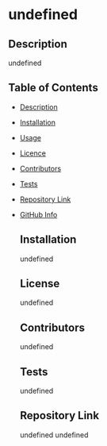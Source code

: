 # undefined

  ## Description
  undefined

  ## Table of Contents
- [Description](#Description)
- [Installation](#Installation)
- [Usage](#Usage)
- [Licence](#Licence)
- [Contributors](#Contributors)
- [Tests](#Tests)
- [Repository Link](#Repository)
- [GitHub Info](#GitHub) 

  ## Installation
  undefined

  ## License
  undefined

  ## Contributors
  undefined

  ## Tests
  undefined

  ## Repository Link
  undefined
  undefined
